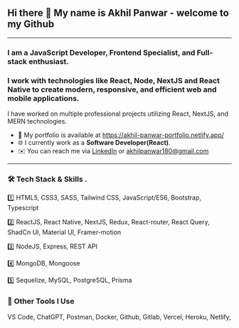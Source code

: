 ## Hi there 👋 My name is Akhil Panwar - welcome to my Github
---

### **I am a JavaScript Developer, Frontend Specialist, and Full-stack enthusiast**.
### I work with technologies like **React**, **Node**, **NextJS** and **React Native** to create modern, responsive, and efficient **web** and **mobile applications**.

I have worked on multiple professional projects utilizing React, NextJS, and MERN technologies.
- :open_file_folder: My portfolio is available at https://akhil-panwar-portfolio.netlify.app/
- :globe_with_meridians: I currently work as a **Software Developer(React)**.
- :envelope: You can reach me via [LinkedIn](https://www.linkedin.com/in/akhil-panwar-/) or akhilpanwar180@gmail.com
---
### 🛠️ **Tech Stack & Skills** .
:one: HTML5, CSS3, SASS, Tailwind CSS, JavaScript/ES6, Bootstrap, Typescript

:two: ReactJS, React Native, NextJS, Redux, React-router, React Query, ShadCn UI, Material UI, Framer-motion

:three: NodeJS, Express, REST API

:four: MongoDB, Mongoose

:five: Sequelize, MySQL, PostgreSQL, Prisma
### 🧰 **Other Tools I Use**  
VS Code, ChatGPT, Postman, Docker, Github, Gitlab, Vercel, Heroku, Netlify, 






